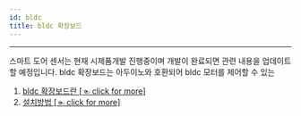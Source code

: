 ```yaml
---
id: bldc
title: bldc 확장보드
---
```


---

스마트 도어 센서는 현재 시제품개발 진행중이며 개발이 완료되면 관련 내용을 업데이트 할 예정입니다.
bldc 확장보드는 아두이노와 호환되어 bldc 모터를 제어할 수 있는 

1. [bldc 확장보드란 [☜ click for more]](./blde/guide)
2. [설치방법 [☜ click for more]](./blde/spec)

